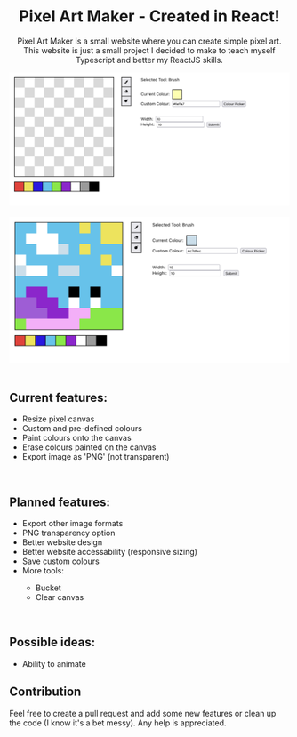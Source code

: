 <div align="center">
    <h1 align = "center">Pixel Art Maker - Created in React!</h1>
</div>
<p align="center">
    Pixel Art Maker is a small website where you can create simple pixel art. This website is just a small project I decided to make to teach myself Typescript and better my ReactJS skills.
</p>
 
<div align="center">
  <img src="https://github.com/BrookJeynes/pixel-art-maker/blob/main/src/assets/readme/blank-canvas-example.png?raw=true" alt="Blank canvas example" />
</div>

<br />

<div align="center">
  <img alt="Snail drawn on canvas" src="https://github.com/BrookJeynes/pixel-art-maker/blob/main/src/assets/readme/snail-example.png?raw=true" />
</div>
    
<br />
    
<h2>Current features:</h2>
    
<ul>
  <li>Resize pixel canvas</li>
  <li>Custom and pre-defined colours</li>
  <li>Paint colours onto the canvas</li>
  <li>Erase colours painted on the canvas</li>
  <li>Export image as 'PNG' (not transparent)</li>
</ul>

<br />

<h2>Planned features:</h2>
    
<ul>
  <li>Export other image formats</li>
  <li>PNG transparency option</li>
  <li>Better website design</li>
  <li>Better website accessability (responsive sizing)</li>
  <li>Save custom colours</li>
  <li>More tools:</li>
  <ul>
    <li>Bucket</li>
    <li>Clear canvas</li>
  </ul>
</ul>

<br />

## Possible ideas:
- Ability to animate

## Contribution
Feel free to create a pull request and add some new features or clean up the code (I know it's a bet messy). Any help is appreciated.
